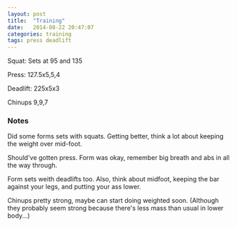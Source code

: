 ```yaml
---
layout: post
title:  "Training"
date:   2014-08-22 20:47:07
categories: training
tags: press deadlift
---
```


Squat:          Sets at 95 and 135

Press:          127.5x5,5,4

Deadlift:       225x5x3

Chinups         9,9,7

### Notes

Did some forms sets with squats. Getting better, think a lot about keeping the
weight over mid-foot.

Should've gotten press. Form was okay, remember big breath and abs in all the
way through.

Form sets weith deadlifts too. Also, think about midfoot, keeping the bar
against your legs, and putting your ass lower.

Chinups pretty strong, maybe can start doing weighted soon. (Although they
probably seem strong because there's less mass than usual in lower body...)
